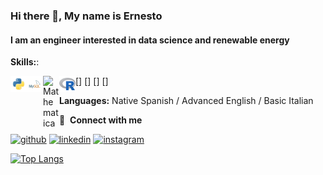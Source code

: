 ### Hi there 👋, My name is Ernesto
#### I am an engineer interested in data science and renewable energy

**Skills:**: 

[<img align="left" alt="Python" width="26px" src="https://raw.githubusercontent.com/github/explore/80688e429a7d4ef2fca1e82350fe8e3517d3494d/topics/python/python.png" />]
[<img align="left" alt="MySQL" width="26px" src="https://raw.githubusercontent.com/github/explore/80688e429a7d4ef2fca1e82350fe8e3517d3494d/topics/mysql/mysql.png" />]
[<img align="left" alt="Mathematica" width="26px" src="https://upload.wikimedia.org/wikipedia/commons/2/20/Mathematica_Logo.svg
" />]
[<img align="left" alt="R" width="26px" src="https://raw.githubusercontent.com/github/explore/80688e429a7d4ef2fca1e82350fe8e3517d3494d/topics/r/r.png" />]

**Languages:** Native Spanish / Advanced English / Basic Italian

🔗 &nbsp;**Connect with me**

[<img src='https://cdn.jsdelivr.net/npm/simple-icons@3.0.1/icons/github.svg' alt='github' height='40'>](https://github.com/ErnestPeCh)  [<img src='https://cdn.jsdelivr.net/npm/simple-icons@3.0.1/icons/linkedin.svg' alt='linkedin' height='40'>](https://www.linkedin.com/in/ernesto-pérez-chávez-2494a8220/)  [<img src='https://cdn.jsdelivr.net/npm/simple-icons@3.0.1/icons/instagram.svg' alt='instagram' height='40'>](https://www.instagram.com/ernesto.pch/)  

[![Top Langs](https://github-readme-stats.vercel.app/api/top-langs/?username=ErnestPeCh)](https://github.com/anuraghazra/github-readme-stats)

